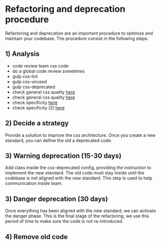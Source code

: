# Refactoring and deprecation procedure

Refactoring and deprecation are an important procedure to optimize and maintain your codebase.
The procedure consist in the following steps:

## 1) Analysis
- code review team css code
- do a global code review sometimes
- gulp css-lint
- gulp css-unused
- gulp css-deprecated
- check general css quality [here](http://cssstats.com/)
- check general css quality [here](http://www.testmycss.com/)
- check specificity [here](https://decadecity.net/sprue/css-specificity-graph)
- check specificity (2) [here](https://jonassebastianohlsson.com/specificity-graph/)

## 2) Decide a strategy
Provide a solution to improve the css architecture.
Once you create a new standard, you can define the old a deprecated code.

## 3) Warning deprecation (15-30 days)
Add class inside the css-deprecated config, providing the instruction to implement the new standard.
The old code must stay inside until the codebase is not aligned with the new standard.
This step is used to help communication inside team.

## 3) Danger deprecation (30 days)
Once everything has been aligned with the new standard, we can activate the danger phase.
This is the final stage of the refactoring, we use this period of time to make sure the code is not re-introduced.

## 4) Remove old code